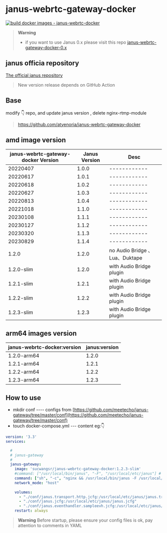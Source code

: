 
# janus-webrtc-gateway-docker
[![build docker images - janus-webrtc-docker](https://github.com/wangsrGit119/janus-webrtc-gateway-docker/actions/workflows/build-janus-gateway-docker-main.yml/badge.svg)](https://github.com/wangsrGit119/janus-webrtc-gateway-docker/actions/workflows/build-janus-gateway-docker-main.yml)

> **Warning**
>- if you want to use Janus 0.x please visit this repo [janus-webrtc-gateway-docker-0.x](https://github.com/atyenoria/janus-webrtc-gateway-docker)

## janus officia repository

[The official janus repository](https://github.com/meetecho/janus-gateway.git "janus:1.0")

>New version release depends on GitHub Action

## Base

modify :point_down: repo, and  update janus version , delete nginx-rtmp-module
> https://github.com/atyenoria/janus-webrtc-gateway-docker
> 

## amd image version

|  janus-webrtc-gateway-docker Version |  Janus Version |Desc|
| ------------ | ------------ |------------ |
|  20220407 |  1.0.0 |------------ |
|  20220617 | 1.0.1   |------------ |
|  20220618 | 1.0.2   |------------ |
|  20220627 | 1.0.3   |------------ |
|  20220813 | 1.0.4   |------------ |
|  20221018 | 1.1.0   |------------ |
|  20230108 | 1.1.1   |------------ |
|  20230127 | 1.1.2   |------------ |
|  20230320 | 1.1.3   |------------ |
|  20230829 | 1.1.4   |------------ |
|  1.2.0 | 1.2.0   | no Audio Bridge 、Lua、Duktape|
|  1.2.0-slim | 1.2.0   | with Audio Bridge plugin  |
|  1.2.1-slim | 1.2.1   | with Audio Bridge plugin  |
|  1.2.2-slim | 1.2.2   | with Audio Bridge plugin  |
|  1.2.3-slim | 1.2.3   | with Audio Bridge plugin  |
## arm64 images version

|  janus-webrtc-docker:version |  janus:version |
| ------------ | ------------ |
|  1.2.0-arm64 | 1.2.0   |
|  1.2.1-arm64 | 1.2.1  |
|  1.2.2-arm64 | 1.2.2  |
|  1.2.3-arm64 | 1.2.3  |


## How to use

 - mkdir conf ---- configs from [https://github.com/meetecho/janus-gateway/tree/master/conf](https://github.com/meetecho/janus-gateway/tree/master/conf)
 - touch docker-compose.yml --- content eg::point_down: 

```yaml
version: '3.3'
services:

  #
  # janus-gateway
  #
  janus-gateway:
    image: 'sucwangsr/janus-webrtc-gateway-docker:1.2.3-slim'
    #command: ["/usr/local/bin/janus", "-F", "/usr/local/etc/janus"] # only start janus 
    command: ["sh", "-c", "nginx && /usr/local/bin/janus -F /usr/local/etc/janus"]  # if want to start nginx (port 8086)
    network_mode: "host"
    
    volumes:
      - "./conf/janus.transport.http.jcfg:/usr/local/etc/janus/janus.transport.http.jcfg"  # open adminapi config
      - "./conf/janus.jcfg:/usr/local/etc/janus/janus.jcfg"
      - "./conf/janus.eventhandler.sampleevh.jcfg:/usr/local/etc/janus/janus.eventhandler.sampleevh.jcfg"
    restart: always

```

>**Warning**
> Before startup, please ensure your config files is ok,  pay attention to comments in YAML
